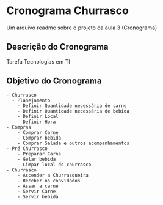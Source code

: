 # Cronograma Churrasco

  Um arquivo readme sobre o projeto da aula 3 (Cronograma)

## Descrição do Cronograma

Tarefa Tecnologias em TI
## Objetivo do Cronograma 
    - Churrasco
      - Planejamento
        - Definir Quantidade necessária de carne
        - Definir Quantidade necessária de bebida
        - Definir Local 
        - Definir Hora
    - Compras
        - Comprar Carne
        - Comprar bebida
        - Comprar Salada e outros acompanhamentos 
    - Pré Churrasco 
        - Preparar Carne
        - Gelar bebida
        - Limpar local do churrasco 
    - Churrasco
        - Ascender a Churrasqueira
        - Receber os convidados 
        - Assar a carne 
        - Servir Carne
        - Servir bebida
